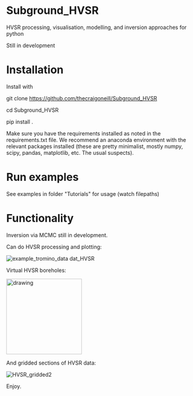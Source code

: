 # Subground_HVSR
HVSR processing, visualisation, modelling, and inversion approaches for python

Still in development

# Installation

Install with 

git clone https://github.com/thecraigoneill/Subground_HVSR

cd Subground_HVSR

pip install .

Make sure you have the requirements installed as noted in the requirements.txt file. We recommend an anaconda environment with the relevant  packages installed (these are pretty minimalist, mostly numpy, scipy, pandas, matplotlib, etc. The usual suspects).

# Run examples

See examples in folder "Tutorials" for usage (watch filepaths)

# Functionality
Inversion via MCMC still in development.

Can do HVSR processing and plotting:

![example_tromino_data dat_HVSR](https://github.com/thecraigoneill/Subground_HVSR/assets/30849698/d3fc0693-461f-4188-80b5-22287013775e)

Virtual HVSR boreholes:

<img src="https://github.com/thecraigoneill/Subground_HVSR/assets/30849698/402e35f1-1784-4925-a805-89b99214622d" alt="drawing" width="200"/>


And gridded sections of HVSR data:

![HVSR_gridded2](https://github.com/thecraigoneill/Subground_HVSR/assets/30849698/5bcda34f-b51d-480d-8eff-5fa60054a8cb)

Enjoy.
